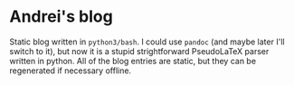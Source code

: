 # Andrei's blog
Static blog written in `python3/bash`.  I could use `pandoc` (and maybe
later I'll switch to it), but now it is a stupid strightforward PseudoLaTeX
parser written in python. All of the blog entries are static, but they can
be regenerated if necessary offline.

